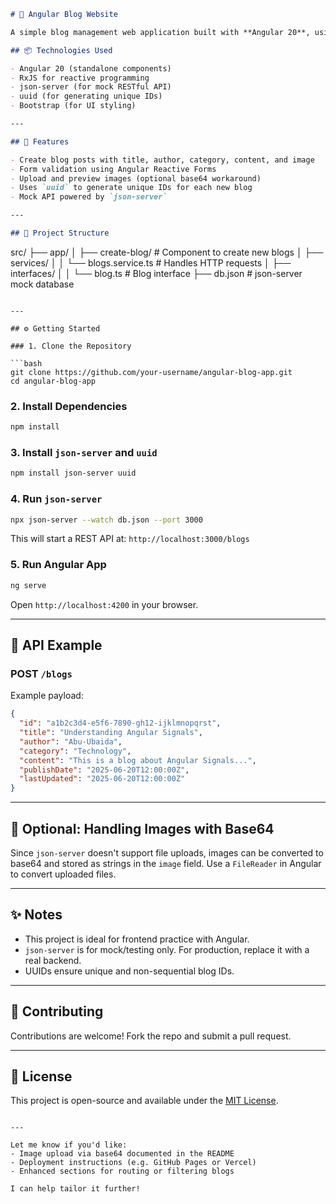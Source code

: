 ```markdown
# 📝 Angular Blog Website

A simple blog management web application built with **Angular 20**, using **json-server** as a mock backend and **uuid** for generating unique blog IDs.

## 📦 Technologies Used

- Angular 20 (standalone components)
- RxJS for reactive programming
- json-server (for mock RESTful API)
- uuid (for generating unique IDs)
- Bootstrap (for UI styling)

---

## 🚀 Features

- Create blog posts with title, author, category, content, and image
- Form validation using Angular Reactive Forms
- Upload and preview images (optional base64 workaround)
- Uses `uuid` to generate unique IDs for each new blog
- Mock API powered by `json-server`

---

## 📁 Project Structure

```

src/
├── app/
│   ├── create-blog/       # Component to create new blogs
│   ├── services/
│   │   └── blogs.service.ts  # Handles HTTP requests
│   ├── interfaces/
│   │   └── blog.ts           # Blog interface
├── db.json               # json-server mock database

````

---

## ⚙️ Getting Started

### 1. Clone the Repository

```bash
git clone https://github.com/your-username/angular-blog-app.git
cd angular-blog-app
````

### 2. Install Dependencies

```bash
npm install
```

### 3. Install `json-server` and `uuid`

```bash
npm install json-server uuid
```

### 4. Run `json-server`

```bash
npx json-server --watch db.json --port 3000
```

This will start a REST API at: `http://localhost:3000/blogs`

### 5. Run Angular App

```bash
ng serve
```

Open `http://localhost:4200` in your browser.

---

## 🧪 API Example

### POST `/blogs`

Example payload:

```json
{
  "id": "a1b2c3d4-e5f6-7890-gh12-ijklmnopqrst",
  "title": "Understanding Angular Signals",
  "author": "Abu-Ubaida",
  "category": "Technology",
  "content": "This is a blog about Angular Signals...",
  "publishDate": "2025-06-20T12:00:00Z",
  "lastUpdated": "2025-06-20T12:00:00Z"
}
```

---

## 📸 Optional: Handling Images with Base64

Since `json-server` doesn't support file uploads, images can be converted to base64 and stored as strings in the `image` field. Use a `FileReader` in Angular to convert uploaded files.

---

## ✨ Notes

* This project is ideal for frontend practice with Angular.
* `json-server` is for mock/testing only. For production, replace it with a real backend.
* UUIDs ensure unique and non-sequential blog IDs.

---

## 🤝 Contributing

Contributions are welcome! Fork the repo and submit a pull request.

---

## 📄 License

This project is open-source and available under the [MIT License](LICENSE).

```

---

Let me know if you'd like:
- Image upload via base64 documented in the README
- Deployment instructions (e.g. GitHub Pages or Vercel)
- Enhanced sections for routing or filtering blogs

I can help tailor it further!
```
